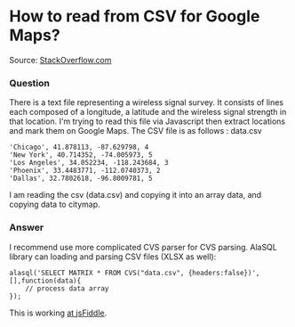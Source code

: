 # How to read from CSV for Google Maps?

Source: [StackOverflow.com](http://stackoverflow.com/questions/27654916/unable-to-read-data-from-csv-in-javascript/27655131#27655131)

### Question
There is a text file representing a wireless signal survey. It consists of lines each composed of a longitude, a latitude and the wireless signal strength in that location. I'm trying to read this file via Javascript then extract locations and mark them on Google Maps. The CSV file is as follows : data.csv

    'Chicago', 41.878113, -87.629798, 4
    'New York', 40.714352, -74.005973, 5 
    'Los Angeles', 34.052234, -118.243684, 3
    'Phoenix', 33.4483771, -112.0740373, 2 
    'Dallas', 32.7802618, -96.8009781, 5

I am reading the csv (data.csv) and copying it into an array data, and copying data to citymap. 

### Answer

I recommend use more complicated CVS parser for CVS parsing. AlaSQL library can loading and parsing CSV files (XLSX as well):

    alasql('SELECT MATRIX * FROM CVS("data.csv", {headers:false})',[],function(data){
        // process data array
    });

This is working [at jsFiddle](http://jsfiddle.net/agershun/1o2xq1yh/2/).

